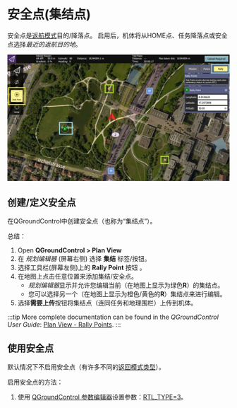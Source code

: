# 安全点(集结点)

安全点是[返航模式](../flight_modes/return.md)目的/降落点。 启用后，机体将从HOME点、任务降落点或安全点选择*最近的返航目的地*。

![安全点](../../assets/qgc/plan/rally_point/rally_points.jpg)

## 创建/定义安全点

在QGroundControl中创建安全点（也称为“集结点”）。

总结：
1. Open **QGroundControl > Plan View**
1. 在 *规划编辑器* (屏幕右侧) 选择 **集结** 标签/按钮。
1. 选择工具栏(屏幕左侧)上的 **Rally Point** 按钮 。
1. 在地图上点击任意位置来添加集结/安全点。
   - *规划编辑器*显示并允许您编辑当前（在地图上显示为绿色**R**）的集结点。
   - 您可以选择另一个（在地图上显示为橙色/黄色的**R**）集结点来进行编辑。
1. 选择**需要上传**按钮将集结点（连同任务和地理围栏）上传到机体。

:::tip
More complete documentation can be found in the *QGroundControl User Guide*: [Plan View - Rally Points](https://docs.qgroundcontrol.com/master/en/PlanView/PlanRallyPoints.html).
:::

## 使用安全点

默认情况下不启用安全点（有许多不同的[返回模式类型](../flight_modes/return.md#return_types)）。

启用安全点的方法：
1. 使用 [QGroundControl 参数编辑器](../advanced_config/parameters.md)设置参数：[RTL_TYPE=3](../advanced_config/parameter_reference.md#RTL_TYPE)。
